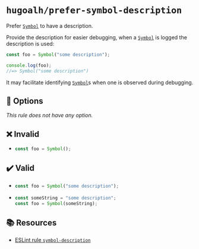 # `hugoalh/prefer-symbol-description`

Prefer [`Symbol`][ecmascript-symbol] to have a description.

Provide the description for easier debugging, when a [`Symbol`][ecmascript-symbol] is logged the description is used:

```ts
const foo = Symbol("some description");

console.log(foo);
//=> Symbol("some description")
```

It may facilitate identifying [`Symbol`][ecmascript-symbol]s when one is observed during debugging.

## 🔧 Options

*This rule does not have any option.*

## ❌ Invalid

- ```ts
  const foo = Symbol();
  ```

## ✔️ Valid

- ```ts
  const foo = Symbol("some description");
  ```
- ```ts
  const someString = "some description";
  const foo = Symbol(someString);
  ```

## 📚 Resources

- [ESLint rule `symbol-description`](https://eslint.org/docs/latest/rules/symbol-description)

[ecmascript-symbol]: https://developer.mozilla.org/en-US/docs/Web/JavaScript/Reference/Global_Objects/Symbol/Symbol
